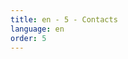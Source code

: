 ```yaml
---
title: en - 5 - Contacts
language: en
order: 5
---
```

<div id="map_canvas"></div>
<script>
let map;
function initMap() {
  map = new google.maps.Map(document.getElementById("map_canvas"), {
    center: { lat: -34.397, lng: 150.644 },
    zoom: 8,
  });
}
</script>

